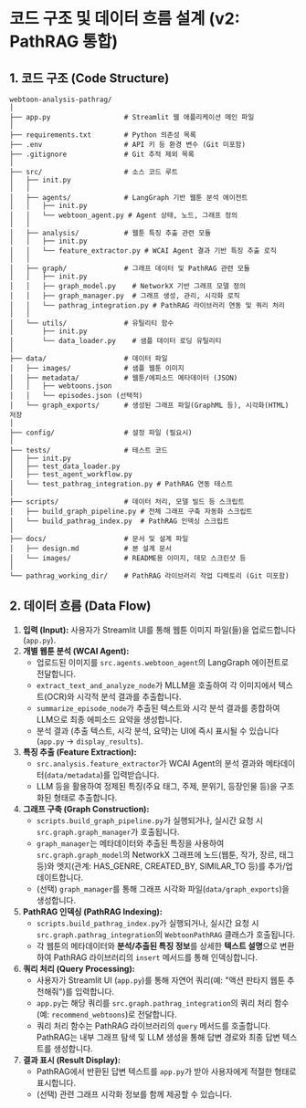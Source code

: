 # 코드 구조 및 데이터 흐름 설계 (v2: PathRAG 통합)

## 1. 코드 구조 (Code Structure)
    webtoon-analysis-pathrag/
    │
    ├── app.py                  # Streamlit 웹 애플리케이션 메인 파일
    │
    ├── requirements.txt        # Python 의존성 목록
    ├── .env                    # API 키 등 환경 변수 (Git 미포함)
    ├── .gitignore              # Git 추적 제외 목록
    │
    ├── src/                    # 소스 코드 루트
    │   ├── init.py
    │   │
    │   ├── agents/             # LangGraph 기반 웹툰 분석 에이전트
    │   │   ├── init.py
    │   │   └── webtoon_agent.py # Agent 상태, 노드, 그래프 정의
    │   │
    │   ├── analysis/           # 웹툰 특징 추출 관련 모듈
    │   │   ├── init.py
    │   │   └── feature_extractor.py # WCAI Agent 결과 기반 특징 추출 로직
    │   │
    │   ├── graph/              # 그래프 데이터 및 PathRAG 관련 모듈
    │   │   ├── init.py
    │   │   ├── graph_model.py    # NetworkX 기반 그래프 모델 정의
    │   │   ├── graph_manager.py  # 그래프 생성, 관리, 시각화 로직
    │   │   └── pathrag_integration.py # PathRAG 라이브러리 연동 및 쿼리 처리
    │   │
    │   └── utils/              # 유틸리티 함수
    │       ├── init.py
    │       └── data_loader.py    # 샘플 데이터 로딩 유틸리티
    │
    ├── data/                   # 데이터 파일
    │   ├── images/             # 샘플 웹툰 이미지
    │   ├── metadata/           # 웹툰/에피소드 메타데이터 (JSON)
    │   │   ├── webtoons.json
    │   │   └── episodes.json (선택적)
    │   └── graph_exports/      # 생성된 그래프 파일(GraphML 등), 시각화(HTML) 저장
    │
    ├── config/                 # 설정 파일 (필요시)
    │
    ├── tests/                  # 테스트 코드
    │   ├── init.py
    │   ├── test_data_loader.py
    │   ├── test_agent_workflow.py
    │   └── test_pathrag_integration.py # PathRAG 연동 테스트
    │
    ├── scripts/                # 데이터 처리, 모델 빌드 등 스크립트
    │   ├── build_graph_pipeline.py # 전체 그래프 구축 자동화 스크립트
    │   └── build_pathrag_index.py  # PathRAG 인덱싱 스크립트
    │
    ├── docs/                   # 문서 및 설계 파일
    │   ├── design.md           # 본 설계 문서
    │   └── images/             # README용 이미지, 데모 스크린샷 등
    │
    └── pathrag_working_dir/    # PathRAG 라이브러리 작업 디렉토리 (Git 미포함)


## 2. 데이터 흐름 (Data Flow)

1.  **입력 (Input):** 사용자가 Streamlit UI를 통해 웹툰 이미지 파일(들)을 업로드합니다 (`app.py`).
2.  **개별 웹툰 분석 (WCAI Agent):**
    * 업로드된 이미지를 `src.agents.webtoon_agent`의 LangGraph 에이전트로 전달합니다.
    * `extract_text_and_analyze_node`가 MLLM을 호출하여 각 이미지에서 텍스트(OCR)와 시각적 분석 결과를 추출합니다.
    * `summarize_episode_node`가 추출된 텍스트와 시각 분석 결과를 종합하여 LLM으로 최종 에피소드 요약을 생성합니다.
    * 분석 결과 (추출 텍스트, 시각 분석, 요약)는 UI에 즉시 표시될 수 있습니다 (`app.py` -> `display_results`).
3.  **특징 추출 (Feature Extraction):**
    * `src.analysis.feature_extractor`가 WCAI Agent의 분석 결과와 메타데이터(`data/metadata`)를 입력받습니다.
    * LLM 등을 활용하여 정제된 특징(주요 태그, 주제, 분위기, 등장인물 등)을 구조화된 형태로 추출합니다.
4.  **그래프 구축 (Graph Construction):**
    * `scripts.build_graph_pipeline.py`가 실행되거나, 실시간 요청 시 `src.graph.graph_manager`가 호출됩니다.
    * `graph_manager`는 메타데이터와 추출된 특징을 사용하여 `src.graph.graph_model`의 NetworkX 그래프에 노드(웹툰, 작가, 장르, 태그 등)와 엣지(관계: HAS_GENRE, CREATED_BY, SIMILAR_TO 등)를 추가/업데이트합니다.
    * (선택) `graph_manager`를 통해 그래프 시각화 파일(`data/graph_exports`)을 생성합니다.
5.  **PathRAG 인덱싱 (PathRAG Indexing):**
    * `scripts.build_pathrag_index.py`가 실행되거나, 실시간 요청 시 `src.graph.pathrag_integration`의 `WebtoonPathRAG` 클래스가 호출됩니다.
    * 각 웹툰의 메타데이터와 **분석/추출된 특징 정보**를 상세한 **텍스트 설명**으로 변환하여 PathRAG 라이브러리의 `insert` 메서드를 통해 인덱싱합니다.
6.  **쿼리 처리 (Query Processing):**
    * 사용자가 Streamlit UI (`app.py`)를 통해 자연어 쿼리(예: "액션 판타지 웹툰 추천해줘")를 입력합니다.
    * `app.py`는 해당 쿼리를 `src.graph.pathrag_integration`의 쿼리 처리 함수(예: `recommend_webtoons`)로 전달합니다.
    * 쿼리 처리 함수는 PathRAG 라이브러리의 `query` 메서드를 호출합니다. PathRAG는 내부 그래프 탐색 및 LLM 생성을 통해 답변 경로와 최종 답변 텍스트를 생성합니다.
7.  **결과 표시 (Result Display):**
    * PathRAG에서 반환된 답변 텍스트를 `app.py`가 받아 사용자에게 적절한 형태로 표시합니다.
    * (선택) 관련 그래프 시각화 정보를 함께 제공할 수 있습니다.
